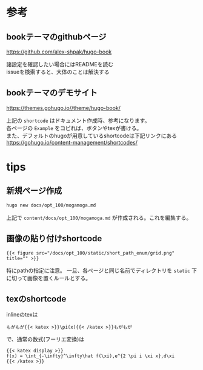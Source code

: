 # 参考
## bookテーマのgithubページ
https://github.com/alex-shpak/hugo-book

諸設定を確認したい場合にはREADMEを読む  
issueを検索すると、大体のことは解決する

## bookテーマのデモサイト
https://themes.gohugo.io//theme/hugo-book/

上記の `shortcode` はドキュメント作成時、参考になります。  
各ページの `Example` をコピれば、ボタンやtexが書ける。  
また、デフォルトのhugoが用意しているshortcodeは下記リンクにある  
https://gohugo.io/content-management/shortcodes/

# tips
## 新規ページ作成
```bash
hugo new docs/opt_100/mogamoga.md
```
上記で `content/docs/opt_100/mogamoga.md` が作成される。これを編集する。


## 画像の貼り付けshortcode
```hugo
{{< figure src="/docs/opt_100/static/short_path_enum/grid.png" title="" >}}
```
特にpathの指定に注意。
一旦、各ページと同じ名前でディレクトリを `static` 下に切って画像を置くルールとする。

## texのshortcode
inlineのtexは
```hugo
もがもが{{< katex >}}\pi(x){{< /katex >}}もがもが
```
で、通常の数式(フーリエ変換)は
```hugo
{{< katex display >}}
f(x) = \int_{-\infty}^\infty\hat f(\xi),e^{2 \pi i \xi x},d\xi
{{< /katex >}}
```
